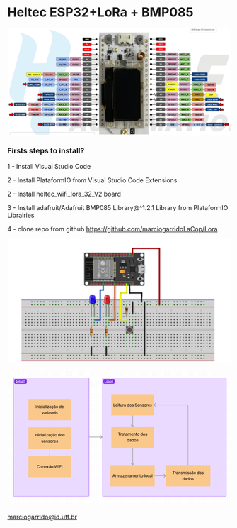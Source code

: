 # Heltec ESP32+LoRa + BMP085

![Screenshot](/img/Pinout.png)
### Firsts steps to install? ###

1 - Install Visual Studio Code

2 - Install PlataformIO from Visual Studio Code Extensions

2 - Install heltec_wifi_lora_32_V2 board

3 - Install adafruit/Adafruit BMP085 Library@^1.2.1 Library from PlataformIO Librairies

4 - clone repo from github https://github.com/marciogarridoLaCop/Lora

![Screenshot](/img/conec.png)

![Screenshot](/img/Estrutura.png)

marciogarrido@id.uff.br